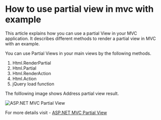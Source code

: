 # How to use partial view in mvc with example
This article explains how you can use a partial View in your MVC application. It describes different methods to render a partial view in MVC with an example.

You can use Partial Views in your main views by the following methods.

1. Html.RenderPartial
1. Html.Partial
1. Html.RenderAction
1. Html.Action
1. jQuery load function

The folllowing image shows Address partial view result.

![ASP.NET MVC Partial View](https://geeksarray.com/Images/blog/address-partial-view-in-mvc.png)

For more details visit - [ASP.NET MVC Partial View](https://geeksarray/blog/how-to-use-partial-view-in-mvc-with-example)
